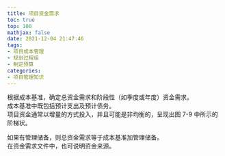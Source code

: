 ```yaml
---
title: 项目资金需求
toc: true
top: 100
mathjax: false
date: 2021-12-04 21:47:46
tags:
- 项目成本管理
- 规划过程组
- 制定预算
categories:
- 项目管理知识
---
```

根据成本基准，确定总资金需求和阶段性（如季度或年度）资金需求。  
成本基准中既包括预计支出及预计债务。  
项目资金通常以增量的方式投入，并且可能是非均衡的，呈现出图 7-9 中所示的阶梯状。

如果有管理储备，则总资金需求等于成本基准加管理储备。  
在资金需求文件中，也可说明资金来源。
